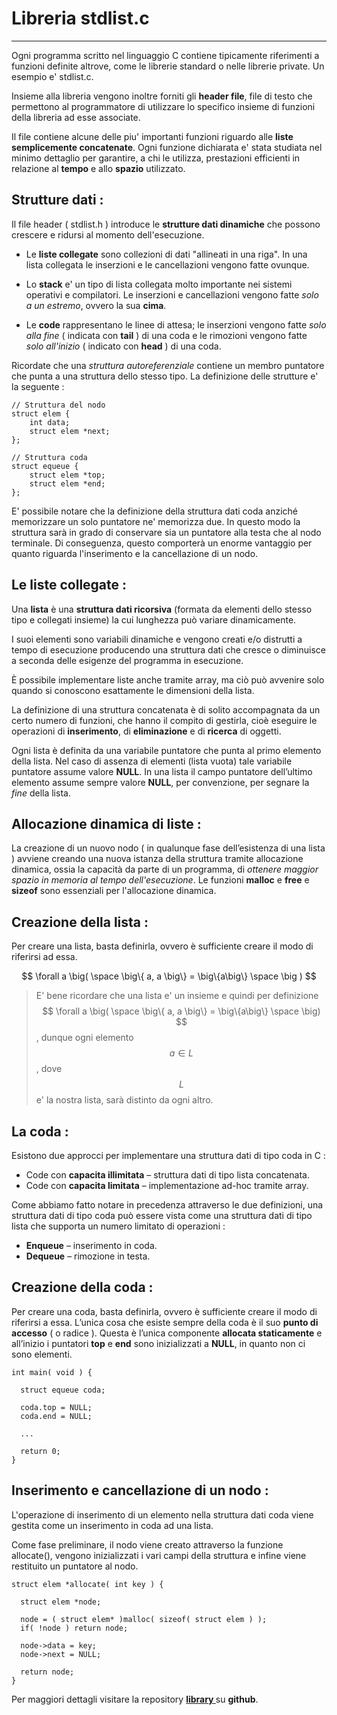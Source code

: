 Libreria stdlist.c
===================

----------

Ogni programma scritto nel linguaggio C contiene tipicamente
riferimenti a funzioni definite altrove, come le librerie standard
o nelle librerie private. Un esempio e' stdlist.c.

Insieme alla libreria vengono inoltre forniti gli **header
file**, file di testo che permettono al programmatore di utilizzare
lo specifico insieme di funzioni della libreria ad esse associate.

Il file contiene alcune delle piu' importanti funzioni riguardo
alle **liste semplicemente concatenate**. Ogni funzione dichiarata e'
stata studiata nel minimo dettaglio per garantire, a chi le utilizza,
prestazioni efficienti in relazione al **tempo** e allo **spazio** utilizzato.


Strutture dati :
----------

Il file header ( stdlist.h ) introduce le **strutture dati dinamiche** che
possono crescere e ridursi al momento dell'esecuzione.

- Le **liste collegate** sono collezioni di dati "allineati in una riga".
  In una lista collegata le inserzioni e le cancellazioni vengono fatte
  ovunque.

- Lo **stack** e' un tipo di lista collegata molto importante nei sistemi
  operativi e compilatori. Le inserzioni e cancellazioni vengono fatte
 _solo a un estremo_, ovvero la sua **cima**.

- Le **code** rappresentano le linee di attesa; le inserzioni vengono fatte
  _solo alla fine_ ( indicata con **tail** ) di una coda e le rimozioni
  vengono fatte _solo all'inizio_ ( indicato con **head** ) di una coda.

Ricordate che una _struttura autoreferenziale_ contiene un membro puntatore
che punta a una struttura dello stesso tipo. La definizione delle strutture
e' la seguente :

```
// Struttura del nodo
struct elem {
    int data;
    struct elem *next;
};

// Struttura coda
struct equeue {
    struct elem *top;
    struct elem *end;
};
```

E' possibile notare che la definizione della struttura dati coda anziché
memorizzare un solo puntatore ne' memorizza due.
In questo modo la struttura sarà in grado di conservare sia
un puntatore alla testa che al nodo terminale.
Di conseguenza, questo comporterà un enorme vantaggio per quanto riguarda
l'inserimento e la cancellazione di un nodo.

Le liste collegate :
----------

Una **lista** è una **struttura dati ricorsiva**
(formata da elementi dello stesso tipo e collegati insieme) la
cui lunghezza può variare dinamicamente.

I suoi elementi sono variabili dinamiche e vengono creati e/o
distrutti a tempo di esecuzione producendo una struttura
dati che cresce o diminuisce a seconda delle esigenze del
programma in esecuzione.

È possibile implementare liste anche tramite array, ma ciò
può avvenire solo quando si conoscono esattamente le
dimensioni della lista.

La definizione di una struttura concatenata è di solito accompagnata da
un certo numero di funzioni, che hanno il compito di gestirla, cioè
eseguire le operazioni di **inserimento**, di **eliminazione** e di **ricerca** di
oggetti.

Ogni lista è definita da una variabile puntatore
che punta al primo elemento della lista.
Nel caso di assenza di elementi (lista vuota) tale
variabile puntatore assume valore **NULL**.
In una lista il campo puntatore dell’ultimo elemento
assume sempre valore **NULL**, per convenzione, per
segnare la _fine_ della lista.

Allocazione dinamica di liste :
----------

La creazione di un nuovo nodo ( in qualunque fase dell’esistenza
di una lista ) avviene creando una nuova istanza della struttura
tramite allocazione dinamica, ossia la capacità da parte di un
programma, di _ottenere maggior spazio in memoria al tempo
dell'esecuzione_.
Le funzioni **malloc** e **free** e **sizeof** sono essenziali
per l'allocazione dinamica.

Creazione della lista :
----------

Per creare una lista, basta definirla, ovvero è sufficiente
creare il modo di riferirsi ad essa.

$$
\forall  a \big(  \space \big\{ a, a \big\} =  \big\{a\big\} \space \big )
$$


> E' bene ricordare che una lista e' un insieme e quindi per
> definizione $$ \forall  a \big(  \space \big\{ a, a \big\} =  \big\{a\big\} \space \big) $$,
> dunque ogni elemento $$ a \in L $$, dove $$ L $$ e' la nostra lista, sarà
> distinto da ogni altro.

La coda :
----------

Esistono due approcci per implementare una struttura dati di tipo coda in C :

- Code con **capacita illimitata** – struttura dati di tipo lista concatenata.
- Code con **capacita limitata** – implementazione ad-hoc tramite array.

Come abbiamo fatto notare in precedenza attraverso le due definizioni, una
struttura dati di tipo coda può essere vista come una struttura dati di tipo
lista che supporta un numero limitato di operazioni :

- **Enqueue** – inserimento in coda.
- **Dequeue** – rimozione in testa.

Creazione della coda :
----------

Per creare una coda, basta definirla, ovvero è sufficiente
creare il modo di riferirsi a essa.
L’unica cosa che esiste sempre della coda è il suo **punto di
accesso** ( o radice ).
Questa è l’unica componente **allocata staticamente** e
all’inizio i puntatori **top** e **end** sono inizializzati a **NULL**, in
quanto non ci sono elementi.

```
int main( void ) {

  struct equeue coda;

  coda.top = NULL;
  coda.end = NULL;

  ...

  return 0;
}
```

Inserimento e cancellazione di un nodo :
----------

L'operazione di inserimento di un elemento nella struttura dati
coda viene gestita come un inserimento in coda ad una lista.

Come fase preliminare, il nodo viene creato attraverso la funzione
allocate(), vengono inizializzati i vari campi della struttura e infine
viene restituito un puntatore al nodo.

```
struct elem *allocate( int key ) {

  struct elem *node;

  node = ( struct elem* )malloc( sizeof( struct elem ) );
  if( !node ) return node;

  node->data = key;
  node->next = NULL;

  return node;
}
```


Per maggiori dettagli visitare la repository **[ library ]( https://github.com/GiandomenicoIameo/library )** su **github**.

